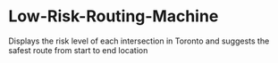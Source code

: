 # Low-Risk-Routing-Machine
Displays the risk level of each intersection in Toronto and suggests the safest route from start to end location
